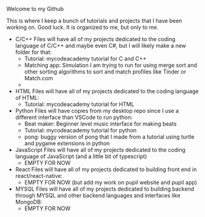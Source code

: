 Welcome to my Github

This is where I keep a bunch of tutorials and projects that I have been working on. Good luck. It is organized to me, but only to me. 

- C/C++ Files will have all of my projects dedicated to the coding language of C/C++ and maybe even C#, but I will likely make a new folder for that:
  - Tutorial: mycodeacademy tutorial for C and C++ 
  - Matching app: Simulation I am trying to run for using merge sort and other sorting algorithms to sort and match profiles like Tinder or Match.com
  - 
- HTML Files will have all of my projects dedicated to the coding language of HTML:
  - Tutorial: mycodeacademy tutorial for HTML 
- Python Files will have copies from my desktop repo since I use a different interface than VSCode to run python: 
  - Beat maker: Beginner level music interface for making beats
  - Tutorial: mycodeacademy tutorial for python
  - pong: buggy version of pong that I made from a tutorial using turtle and pygame extensions in python
- JavaScript Files will have all of my projects dedicated to the coding language of JavaScript (and a little bit of typescript)
  - EMPTY FOR NOW 
- React Files will have all of my projects dedicated to building front end in react/react-native:
  - EMPTY FOR NOW (but add my work on pupil website and pupil app) 
- MYSQL Files will have all of my projects dedicated to building backend through MYSQL and other backend languages and interfaces like MongoDB:
  - EMPTY FOR NOW
